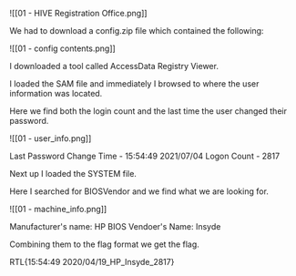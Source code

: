 ![[01 - HIVE Registration Office.png]]

We had to download a config.zip file which contained the following:

![[01 - config contents.png]]

I downloaded a tool called AccessData Registry Viewer.

I loaded the SAM file and immediately I browsed to where the user information was located.

Here we find both the login count and the last time the user changed their password.

![[01  - user_info.png]]

Last Password Change Time - 15:54:49 2021/07/04
Logon Count - 2817

Next up I loaded the SYSTEM file.

Here I searched for BIOSVendor and we find what we are looking for.

![[01 - machine_info.png]]

Manufacturer's name: HP
BIOS Vendoer's Name: Insyde

Combining them to the flag format we get the flag.

RTL{15:54:49 2020/04/19_HP_Insyde_2817}

